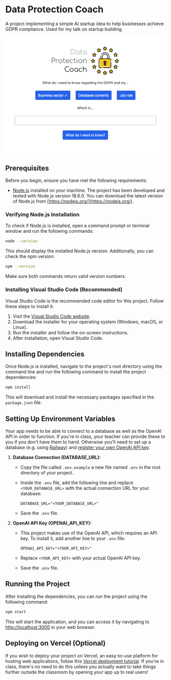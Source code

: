 # Data Protection Coach

A project implementing a simple AI startup idea to help businesses achieve GDPR compliance. Used for my talk on startup building.

![Screenshot](screenshot.png)

## Prerequisites

Before you begin, ensure you have met the following requirements:

- [Node.js](https://nodejs.org/) installed on your machine. The project has been developed and tested with Node.js version 18.6.0. You can download the latest version of Node.js from [https://nodejs.org/](https://nodejs.org/).

### Verifying Node.js Installation

To check if Node.js is installed, open a command prompt or terminal window and run the following commands:

```bash
node --version
```

This should display the installed Node.js version. Additionally, you can check the npm version:

```bash
npm --version
```

Make sure both commands return valid version numbers.

### Installing Visual Studio Code (Recommended)

Visual Studio Code is the recommended code editor for this project. Follow these steps to install it:

1. Visit the [Visual Studio Code website](https://code.visualstudio.com/).
2. Download the installer for your operating system (Windows, macOS, or Linux).
3. Run the installer and follow the on-screen instructions.
4. After installation, open Visual Studio Code.

## Installing Dependencies

Once Node.js is installed, navigate to the project's root directory using the command line and run the following command to install the project dependencies:

```bash
npm install
```

This will download and install the necessary packages specified in the `package.json` file.

## Setting Up Environment Variables

Your app needs to be able to connect to a database as well as the OpenAI API in order to function. If you're in class, your teacher can provide these to you if you don't have them to hand. Otherwise you'll need to set up a database (e.g. using [Railway](https://docs.railway.app/guides/mysql)) and [register your own OpenAI API key](https://platform.openai.com/docs/quickstart?context=python).

1. **Database Connection (DATABASE_URL):**
   - Copy the file called `.env.example` a new file named `.env` in the root directory of your project.
   - Inside the `.env` file, add the following line and replace `<YOUR_DATABASE_URL>` with the actual connection URL for your database:

     ```env
     DATABASE_URL="<YOUR_DATABASE_URL>"
     ```

   - Save the `.env` file.

2. **OpenAI API Key (OPENAI_API_KEY):**
   - This project makes use of the OpenAI API, which requires an API key. To install it, add another line to your `.env` file:

     ```env
     OPENAI_API_KEY="<YOUR_API_KEY>"
     ```

   - Replace `<YOUR_API_KEY>` with your actual OpenAI API key.

   - Save the `.env` file.

## Running the Project

After installing the dependencies, you can run the project using the following command:

```bash
npm start
```

This will start the application, and you can access it by navigating to [http://localhost:3000](http://localhost:3000) in your web browser.

## Deploying on Vercel (Optional)

If you wish to deploy your project on Vercel, an easy-to-use platform for hosting web applications, follow this [Vercel deployment tutorial](https://vercel.com/docs/platform/deployments). If you're in class, there's no need to do this unless you actually want to take things further outside the classroom by opening your app up to real users!
